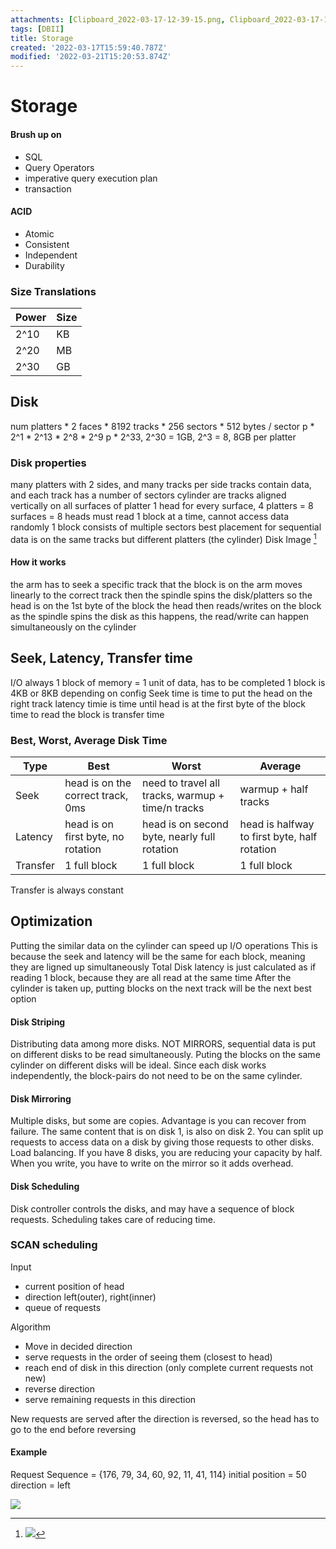```yaml
---
attachments: [Clipboard_2022-03-17-12-39-15.png, Clipboard_2022-03-17-12-46-36.png]
tags: [DBII]
title: Storage
created: '2022-03-17T15:59:40.787Z'
modified: '2022-03-21T15:20:53.874Z'
---
```


# Storage
#### Brush up on
- SQL 
- Query Operators
- imperative query execution plan
- transaction

#### ACID
- Atomic
- Consistent
- Independent
- Durability

### Size Translations
| Power | Size |
|-|-|
| 2^10 | KB |
| 2^20 | MB |
| 2^30 | GB |

## Disk
num platters * 2 faces * 8192 tracks * 256 sectors * 512 bytes / sector
p * 2^1 * 2^13 * 2^8 * 2^9
p * 2^33, 2^30 = 1GB, 2^3 = 8, 8GB per platter

### Disk properties
many platters with 2 sides, and many tracks per side
tracks contain data, and each track has a number of sectors
cylinder are tracks aligned vertically on all surfaces of platter
1 head for every surface, 4 platters = 8 surfaces = 8 heads
must read 1 block at a time, cannot access data randomly
1 block consists of multiple sectors
best placement for sequential data is on the same tracks but different platters (the cylinder)
Disk Image [^1]

#### How it works
the arm has to seek a specific track that the block is on
the arm moves linearly to the correct track
then the spindle spins the disk/platters so the head is on the 1st byte of the block
the head then reads/writes on the block as the spindle spins the disk
as this happens, the read/write can happen simultaneously on the cylinder

## Seek, Latency, Transfer time
I/O always 1 block of memory = 1 unit of data, has to be completed
1 block is 4KB or 8KB depending on config
Seek time is time to put the head on the right track
latency timie is time until head is at the first byte of the block
time to read the block is transfer time

### Best, Worst, Average Disk Time
| Type | Best | Worst | Average |
|------|------|-------|---------|
| Seek | head is on the correct track, 0ms | need to travel all tracks, warmup + time/n tracks | warmup + half tracks |
| Latency | head is on first byte, no rotation | head is on second byte, nearly full rotation | head is halfway to first byte, half rotation |
| Transfer | 1 full block | 1 full block | 1 full block |
Transfer is always constant

## Optimization
Putting the similar data on the cylinder can speed up I/O operations
This is because the seek and latency will be the same for each block, meaning they are ligned up simultaneously
Total Disk latency is just calculated as if reading 1 block, because they are all read at the same time
After the cylinder is taken up, putting blocks on the next track will be the next best option

#### Disk Striping
Distributing data among more disks. NOT MIRRORS, sequential data is put on different disks to be read simultaneously. Puting the blocks on the same cylinder on different disks will be ideal. Since each disk works independently, the block-pairs do not need to be on the same cylinder.

#### Disk Mirroring
Multiple disks, but some are copies. Advantage is you can recover from failure.
The same content that is on disk 1, is also on disk 2. You can split up requests to access data on a disk by giving those requests to other disks. Load balancing. If you have 8 disks, you are reducing your capacity by half. When you write, you have to write on the mirror so it adds overhead.

#### Disk Scheduling
Disk controller controls the disks, and may have a sequence of block requests. Scheduling takes care of reducing time. 

### SCAN scheduling
Input
- current position of head
- direction left(outer), right(inner)
- queue of requests

Algorithm
- Move in decided direction
- serve requests in the order of seeing them (closest to head)
- reach end of disk in this direction (only complete current requests not new)
- reverse direction
- serve remaining requests in this direction

New requests are served after the direction is reversed, so the head has to go to the end before reversing

#### Example
Request Sequence = {176, 79, 34, 60, 92, 11, 41, 114}
initial position = 50
direction = left

![](@attachment/Clipboard_2022-03-17-12-39-15.png)



[^1]: ![](@attachment/Clipboard_2022-03-17-12-46-36.png)






